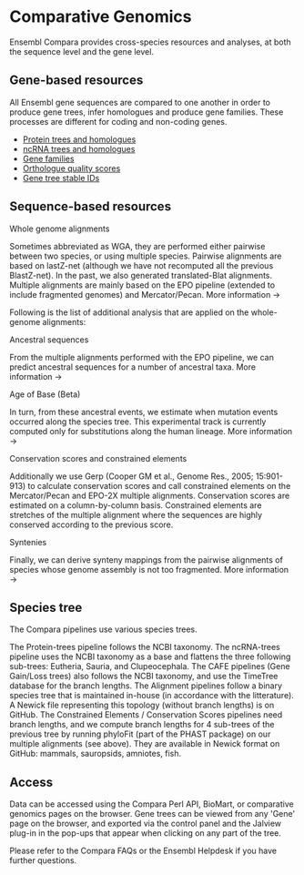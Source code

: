 # Comparative Genomics

Ensembl Compara provides cross-species resources and analyses, at both the sequence level and the gene level.


## Gene-based resources

All Ensembl gene sequences are compared to one another in order to produce gene trees, infer homologues and produce gene families. These processes are different for coding and non-coding genes.

* [Protein trees and homologues](protein_trees_and_homologues.md)
* [ncRNA trees and homologues](ncRNA_trees_and_homologues.md)
* [Gene families](gene_families.md)
* [Orthologue quality scores](orthology_quality_controls.md)
* [Gene tree stable IDs](gene_tree_stable_id.md)


## Sequence-based resources

Whole genome alignments

Sometimes abbreviated as WGA, they are performed either pairwise between two species, or using multiple species. Pairwise alignments are based on lastZ-net (although we have not recomputed all the previous BlastZ-net). In the past, we also generated translated-Blat alignments. Multiple alignments are mainly based on the EPO pipeline (extended to include fragmented genomes) and Mercator/Pecan. More information →

Following is the list of additional analysis that are applied on the whole-genome alignments:

Ancestral sequences

From the multiple alignments performed with the EPO pipeline, we can predict ancestral sequences for a number of ancestral taxa. More information →

Age of Base (Beta)

In turn, from these ancestral events, we estimate when mutation events occurred along the species tree. This experimental track is currently computed only for substitutions along the human lineage. More information →

Conservation scores and constrained elements

Additionally we use Gerp (Cooper GM et al., Genome Res., 2005; 15:901-913) to calculate conservation scores and call constrained elements on the Mercator/Pecan and EPO-2X multiple alignments. Conservation scores are estimated on a column-by-column basis. Constrained elements are stretches of the multiple alignment where the sequences are highly conserved according to the previous score.

Syntenies

Finally, we can derive synteny mappings from the pairwise alignments of species whose genome assembly is not too fragmented. More information →



## Species tree

The Compara pipelines use various species trees.

The Protein-trees pipeline follows the NCBI taxonomy.
The ncRNA-trees pipeline uses the NCBI taxonomy as a base and flattens the three following sub-trees: Eutheria, Sauria, and Clupeocephala.
The CAFE pipelines (Gene Gain/Loss trees) also follows the NCBI taxonomy, and use the TimeTree database for the branch lengths.
The Alignment pipelines follow a binary species tree that is maintained in-house (in accordance with the litterature). A Newick file representing this topology (without branch lengths) is on GitHub.
The Constrained Elements / Conservation Scores pipelines need branch lengths, and we compute branch lengths for 4 sub-trees of the previous tree by running phyloFit (part of the PHAST package) on our multiple alignments (see above). They are available in Newick format on GitHub: mammals, sauropsids, amniotes, fish.


## Access

Data can be accessed using the Compara Perl API, BioMart, or comparative genomics pages on the browser. Gene trees can be viewed from any 'Gene' page on the browser, and exported via the control panel and the Jalview plug-in in the pop-ups that appear when clicking on any part of the tree.

Please refer to the Compara FAQs or the Ensembl Helpdesk if you have further questions.
